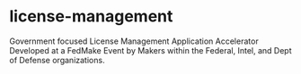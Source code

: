 # license-management
Government focused License Management Application Accelerator Developed at a FedMake Event by Makers within the Federal, Intel, and Dept of Defense organizations.
